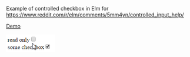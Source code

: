 Example of controlled checkbox in Elm for https://www.reddit.com/r/elm/comments/5mm4yn/controlled_input_help/

[Demo](https://rofrol.github.io/elm-controlled-checkbox)

![](/capture.gif)
